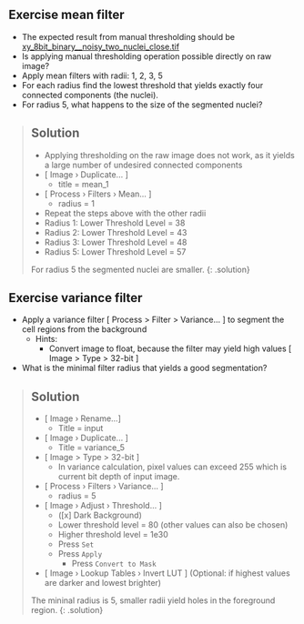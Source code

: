 ## Exercise mean filter

- The expected result from manual thresholding should be [xy_8bit_binary__noisy_two_nuclei_close.tif](https://github.com/NEUBIAS/training-resources/raw/master/image_data/xy_8bit_binary__nuclei_very_noisy_close.tif)
- Is applying manual thresholding operation possible directly on raw image?
- Apply mean filters with radii: 1, 2, 3, 5
- For each radius find the lowest threshold that yields exactly four connected components (the nuclei).
- For radius 5, what happens to the size of the segmented nuclei?

> ## Solution
> - Applying thresholding on the raw image does not work, as it yields a large number of undesired connected components
> - [ Image › Duplicate... ]
>   - title = mean_1
> - [ Process › Filters › Mean... ]
>   - radius = 1
> - Repeat the steps above with the other radii
> - Radius 1: Lower Threshold Level = 38
> - Radius 2: Lower Threshold Level = 43
> - Radius 3: Lower Threshold Level = 48
> - Radius 5: Lower Threshold Level = 57
>
> For radius 5 the segmented nuclei are smaller.
{: .solution}

## Exercise variance filter

- Apply a variance filter [ Process > Filter > Variance... ] to segment the cell regions from the background
  - Hints:
    - Convert image to float, because the filter may yield high values [ Image > Type > 32-bit ]
- What is the minimal filter radius that yields a good segmentation?

> ## Solution
>
> - [ Image › Rename...]
>   - Title = input
> - [ Image › Duplicate... ]
>   - Title = variance_5
> - [ Image > Type > 32-bit ]
>   - In variance calculation, pixel values can exceed 255 which is current bit depth of input image.
> - [ Process › Filters › Variance... ]
>   - radius = 5
> - [ Image › Adjust › Threshold... ]  
>   - ([x] Dark Background)
>   - Lower threshold level = 80 (other values can also be chosen)
>   - Higher threshold level = 1e30
>   -  Press `Set`
>   - Press `Apply`
>      - Press `Convert to Mask`
> - [ Image › Lookup Tables › Invert LUT ] (Optional: if highest values are darker and lowest brighter)
>
> The mininal radius is 5, smaller radii yield holes in the foreground region.
{: .solution}
